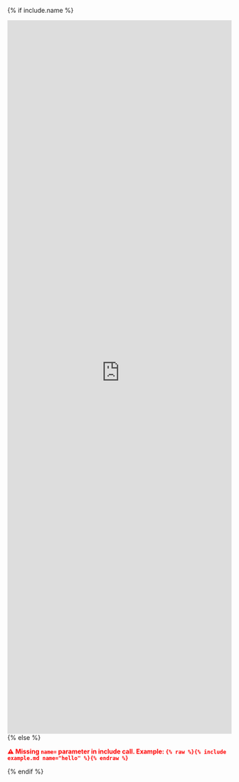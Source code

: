 {% if include.name %}
<iframe src="https://lightcodepedia.streamlit.app/?module={{include.name}}" 
  width="100%" height="1600" loading="lazy" 
  allowfullscreen="allowfullscreen" style="border:none;">
</iframe>
{% else %}
<p style="color:red; font-weight:bold;">
  ⚠️ Missing <code>name=</code> parameter in include call.
  Example: <code>{% raw %}{% include example.md name="hello" %}{% endraw %}</code>
</p>
{% endif %}
